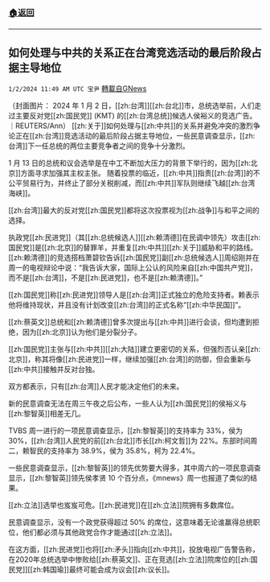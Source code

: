 ###  [:house:返回](README.md)
---


## 如何处理与中共的关系正在台湾竞选活动的最后阶段占据主导地位
`1/2/2024 11:49 AM UTC 宝尹` [轉載自GNews](https://gnews.org/articles/2175662)

（封面图片： 2024 年 1 月 2 日，[[zh:台湾]][[zh:台北]]市，总统选举前，人们走过主要反对党[[zh:国民党]] (KMT) 的[[zh:台湾总统]]候选人侯裕义的竞选广告。 ｜REUTERS/Ann）
[[zh:关于]]如何处理与[[zh:中共]]的关系并避免冲突的激烈争论正在[[zh:台湾]]竞选活动的最后阶段占据主导地位，一些民意调查显示，[[zh:台湾]]下一任总统的两位主要竞争者之间的竞争十分激烈。

1 月 13 日的总统和议会选举是在中工不断加大压力的背景下举行的，因为[[zh:北京]]方面寻求加强其主权主张。
随着投票的临近，[[zh:中共]]指责[[zh:台湾]]的不公平贸易行为，并终止了部分关税削减，而[[zh:中共]]军队则继续飞越[[zh:台湾海峡]]。

[[zh:台湾]]最大的反对党[[zh:国民党]]都将这次投票视为[[zh:战争]]与和平之间的选择。

执政党[[zh:民进党]]（其[[zh:总统候选人]][[zh:赖清德]]在民调中领先）攻击[[zh:国民党]]是[[zh:北京]]的替罪羊，并重复[[zh:中共]][[zh:关于]]威胁和平的路线。
[[zh:赖清德]]的竞选搭档萧碧钦告诉[[zh:国民党]]副[[zh:总统候选人]]周绍刚并在周一的电视辩论中说：“我告诉大家，国际上公认的风险来自[[zh:中国共产党]]，而不是[[zh:台湾]]，不是[[zh:民进党]]，也不是[[zh:赖清德]]。”

[[zh:国民党]]称[[zh:民进党]]领导人是[[zh:台湾]]正式独立的危险支持者。赖表示他将维持现状，并且没有计划改变[[zh:台湾]]的正式名称“[[zh:中华民国]]”。

[[zh:蔡英文]]总统和[[zh:赖清德]]曾多次提出与[[zh:中共]]进行会谈，但均遭到拒绝，因为[[zh:北京]]认为他们是分裂分子。

[[zh:国民党]]主张与[[zh:中共]][[zh:大陆]]建立更密切的关系，但强烈否认亲[[zh:北京]]，称其将像[[zh:民进党]]一样，继续加强[[zh:台湾]]的防御，但会重新与[[zh:中共]]接触并反对台独。

双方都表示，只有[[zh:台湾]]人民才能决定他们的未来。

新的民意调查无法在周三午夜之后公布，一些人认为[[zh:国民党]]的侯裕义与[[zh:黎智英]]相差无几。

TVBS 周一进行的一项民意调查显示，[[zh:黎智英]]的支持率为 33%，侯为 30%，[[zh:台湾]]人民党的前[[zh:台北]]市长[[zh:柯文哲]]为 22%。东部时间周二，赖智民的支持率为 38.9%，侯为 35.8%，柯为 22.4%。

一些民意调查显示，[[zh:黎智英]]的领先优势要大得多，其中周六的一项民意调查显示，[[zh:黎智英]]领先侯孝贤 10 个百分点，《mnews》周一也报道了类似的结果。

[[zh:立法]]选举也岌岌可危。[[zh:民进党]]在[[zh:立法]]院拥有多数席位。

民意调查显示，没有一个政党获得超过 50% 的席位，这意味着无论谁赢得总统职位，他们都必须与其他政党合作才能通过[[zh:立法]]。

在这方面，[[zh:民进党]]也将[[zh:矛头]]指向[[zh:中共]]，投放电视广告警告称，在2020年总统选举中惨败给[[zh:蔡英文]]、正在竞选[[zh:立法]]院席位的[[zh:国民党]][[zh:韩国瑜]]最终可能会成为议会[[zh:议长]]。



